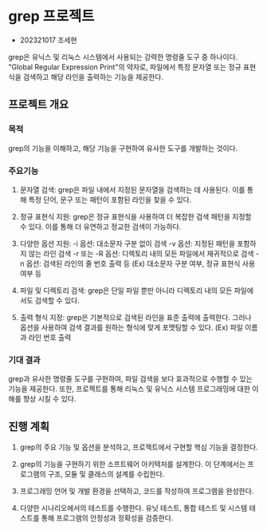 # grep 프로젝트

- 202321017 조세현

grep은 유닉스 및 리눅스 시스템에서 사용되는 강력한 명령줄 도구 중 하나이다.
"Global Regular Expression Print"의 약자로, 파일에서 특정 문자열 또는 정규 표현식을 검색하고 해당 라인을 출력하는 기능을 제공한다.

## 프로젝트 개요

### 목적

grep의 기능을 이해하고, 해당 기능을 구현하여 유사한 도구를 개발하는 것이다.

### 주요기능

1. 문자열 검색: grep은 파일 내에서 지정된 문자열을 검색하는 데 사용된다.
   이를 통해 특정 단어, 문구 또는 패턴이 포함된 라인을 찾을 수 있다.

2. 정규 표현식 지원: grep은 정규 표현식을 사용하여 더 복잡한 검색 패턴을 지정할 수 있다.
   이를 통해 더 유연하고 정교한 검색이 가능하다.

3. 다양한 옵션 지원:
   -i 옵션: 대소문자 구분 없이 검색
   -v 옵션: 지정된 패턴을 포함하지 않는 라인 검색
   -r 또는 -R 옵션: 디렉토리 내의 모든 파일에서 재귀적으로 검색
   -n 옵션: 검색된 라인의 줄 번호 출력 등
   (Ex) 대소문자 구분 여부, 정규 표현식 사용 여부 등

4. 파일 및 디렉토리 검색: grep은 단일 파일 뿐만 아니라 디렉토리 내의 모든 파일에서도 검색할 수 있다.

5. 출력 형식 지정: grep은 기본적으로 검색된 라인을 표준 출력에 출력한다.
   그러나 옵션을 사용하여 검색 결과를 원하는 형식에 맞게 포맷팅할 수 있다.
   (Ex) 파일 이름과 라인 번호 출력

### 기대 결과

grep과 유사한 명령줄 도구를 구현하여, 파일 검색을 보다 효과적으로 수행할 수 있는 기능을 제공한다.
또한, 프로젝트를 통해 리눅스 및 유닉스 시스템 프로그래밍에 대한 이해를 향상 시킬 수 있다.

## 진행 계획

1. grep의 주요 기능 및 옵션을 분석하고, 프로젝트에서 구현할 핵심 기능을 결정한다.
2. grep의 기능을 구현하기 위한 소프트웨어 아키텍처를 설계한다.
   이 단계에서는 프로그램의 구조, 모듈 및 클래스의 설계를 수립한다.

3. 프로그래밍 언어 및 개발 환경을 선택하고, 코드를 작성하여 프로그램을 완성한다.

4. 다양한 시나리오에서의 테스트를 수행한다.
   유닛 테스트, 통합 테스트 및 시스템 테스트를 통해 프로그램의 안정성과 정확성을 검증한다.
